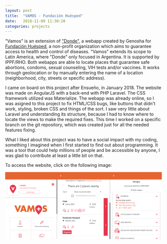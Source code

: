```yaml
---
layout: post
title:  "VAMOS - Fundación Huésped"
date:   2018-11-09 11:30:20
categories: projects
---
```


"Vamos" is an extension of ["Donde"](https://donde.huesped.org.ar/#/), a webapp created by Genosha for [Fundación Huésped](https://www.huesped.org.ar/), a non-profit organization which aims to guarantee access to health and control of diseases. "Vamos" extends its scope to Latin America, where "Donde" only focused in Argentina. It is supported by IPPF/RHO. Both webapps are able to locate places that guarantee safe abortions, condoms, sexual counseling, VIH tests and/or vaccines. It works through geolocation or by manually entering the name of a location (neighborhood, city, streets or specific address).

I came on board on this project after Ensueño, in January 2018. The website was made on AngularJS with a back-end with PHP Laravel. The CSS framework utilized was Materialize. The webapp was already online, so I was asigned to this project to fix HTML/CSS bugs, like buttons that didn't work, styling, broken CSS and things of the sort. I saw very little about Laravel and understanding its structure, because I had to know where to locate the views to make the required fixes. This time I worked on a specific branch on the git repository, which was created just for all the needed features fixing.

What I liked about this project was to have a social impact with my coding, something I imagined when I first started to find out about programming. It was a tool that could help millions of people and be accessible by anyone, I was glad to contribute at least a little bit on that.

To access the website, click on the following image:

[![VAMOS](/static/projects/vamos.png)](https://vamoslac.org/)

